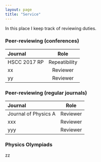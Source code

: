 ```yaml
---
layout: page
title: "Service"
---
```


In this place I keep track of reviewing duties.      
      
      
      
### Peer-reviewing (conferences)

| Journal |  Role |  
|:-----|:-----:|
| HSCC 2017 RP | Repeatibility |
| xx | Reviewer |
| yy | Reviewer |

      
      
      
### Peer-reviewing (regular journals)

| Journal |  Role | 
|:-----|:-----:|
| Journal of Physics A | Reviewer |
| xxx | Reviewer |
| yyy | Reviewer |



### Physics Olympiads

zz



